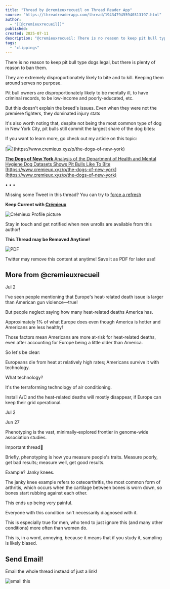 ```yaml
---
title: "Thread by @cremieuxrecueil on Thread Reader App"
source: "https://threadreaderapp.com/thread/1943479455940313197.html"
author:
  - "[[@cremieuxrecueil]]"
published:
created: 2025-07-11
description: "@cremieuxrecueil: There is no reason to keep pit bull type dogs legal, but there is plenty of reason to ban them. They are extremely disproportionately likely to bite and to kill. Keeping them around serves no...…"
tags:
  - "clippings"
---
```



There is no reason to keep pit bull type dogs legal, but there is plenty of reason to ban them.  
  
They are extremely disproportionately likely to bite and to kill. Keeping them around serves no purpose.

Pit bull owners are disproportionately likely to be mentally ill, to have criminal records, to be low-income and poorly-educated, etc.  
  
But this doesn't explain the breed's issues. Even when they were not the premiere fighters, they dominated injury stats  
  

It's also worth noting that, despite not being the most common type of dog in New York City, pit bulls still commit the largest share of the dog bites:

If you want to learn more, go check out my article on this topic:

[![](https://threadreaderapp.com/thread/this.src='/images/sticky-note-regular.png')](https://www.cremieux.xyz/p/the-dogs-of-new-york)

[**The Dogs of New York** Analysis of the Department of Health and Mental Hygiene Dog Datasets Shows Pit Bulls Like To Bite](https://www.cremieux.xyz/p/the-dogs-of-new-york) [https://www.cremieux.xyz/p/the-dogs-of-new-york](https://www.cremieux.xyz/p/the-dogs-of-new-york)

• • •

Missing some Tweet in this thread? You can try to [force a refresh](https://threadreaderapp.com/thread/#)

**Keep Current with [Crémieux](https://threadreaderapp.com/user/cremieuxrecueil)**

![Crémieux Profile picture](https://pbs.twimg.com/profile_images/1637507712983375875/EQHiqVq8_bigger.jpg)

Stay in touch and get notified when new unrolls are available from this author!

**This Thread may be Removed Anytime!**

![PDF](https://threadreaderapp.com/assets/icon-pdf-ceb3626bf7a8daddf0ed92c9f804942d567013f5556e880d9c5e2c234ebe021d.png)

Twitter may remove this content at anytime! Save it as PDF for later use!

## More from @cremieuxrecueil

Jul 2

I've seen people mentioning that Europe's heat-related death issue is larger than American gun violence—true!  
  
But people neglect saying how many heat-related deaths America has.  
  
Approximately 1% of what Europe does even though America is hotter and Americans are less healthy!

Those factors mean Americans are more at-risk for heat-related deaths, even after accounting for Europe being a little older than America.  
  
So let's be clear:  
  
Europeans die from heat at relatively high rates; Americans survive it with technology.  

What technology?  
  
It's the terraforming technology of air conditioning.  
  
Install A/C and the heat-related deaths will mostly disappear, if Europe can keep their grid operational.

Jul 2

Jun 27

Phenotyping is the vast, minimally-explored frontier in genome-wide association studies.  
  
Important thread🧵  
  
Briefly, phenotyping is how you measure people's traits. Measure poorly, get bad results; measure well, get good results.  
  
Example? Janky knees.

The janky knee example refers to osteoarthritis, the most common form of arthritis, which occurs when the cartilage between bones is worn down, so bones start rubbing against each other.  
  
This ends up being very painful.

Everyone with this condition isn't necessarily diagnosed with it.  
  
This is especially true for men, who tend to just ignore this (and many other conditions) more often than women do.  
  
This is, in a word, annoying, because it means that if you study it, sampling is likely biased.

## Send Email!

Email the whole thread instead of just a link!

![email this](https://threadreaderapp.com/assets/emailthisv3-19db7e62925577c40531c0104134c2d93d1434dc7b3d7b20b761bea35c595420.gif)